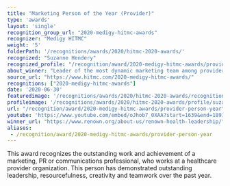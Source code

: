 ```yaml
---
title: "Marketing Person of the Year (Provider)"
type: 'awards'
layout: 'single'
recognition_group_url: "2020-medigy-hitmc-awards"
recognizer: "Medigy HITMC"
weight: '5'
folderPath: '/recognitions/awards/2020/hitmc-2020-awards/'
recognized: "Suzanne Hendery"
recognized_profile: "/recognition/award/2020-medigy-hitmc-awards/provider-person-year"
about_winner: "Leader of the most dynamic marketing team among provider organizations, Suzanne has more than 25 years of experience in business strategy, marketing, customer experience design, and customer engagement."
source_url: "https://www.hitmc.com/2020-medigy-hitmc-awards/"
recognitions: ["2020-medigy-hitmc-awards"]
date: '2020-06-30'
featuredimage: '/recognitions/awards/2020/hitmc-2020-awards/recognition/suzanne-hendery-hitmc-2020-marketing-person-of-the-year.jpg'
profileimage: '/recognitions/awards/2020/hitmc-2020-awards/profile/suzanne-hendery.jpg'
url: "/recognition/award/2020-medigy-hitmc-awards/provider-person-year"
youtube: 'https://www.youtube.com/embed/oJhob7_0XAA?start=1639&end=1891'
winner_url: "https://www.renown.org/about-us/renown-health-leadership/"
aliases:
 - /recognition/award/2020-medigy-hitmc-awards/provider-person-year
---
```


This award recognizes the outstanding work and achievement of a marketing, PR or communications professional, who works at a healthcare provider organization. This person has demonstrated outstanding leadership, resourcefulness, creativity and teamwork over the past year.